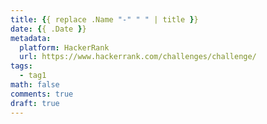 ```yaml
---
title: {{ replace .Name "-" " " | title }}
date: {{ .Date }}
metadata:
  platform: HackerRank
  url: https://www.hackerrank.com/challenges/challenge/
tags:
  - tag1
math: false
comments: true
draft: true
---
```


